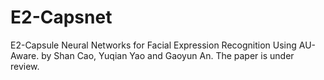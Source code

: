 # E2-Capsnet
E2-Capsule Neural Networks for Facial Expression Recognition Using AU-Aware.
by Shan Cao, Yuqian Yao and Gaoyun An.
The paper is under review.
